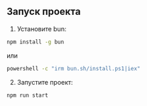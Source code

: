 ## Запуск проекта
1. Установите bun:
```bash
npm install -g bun
```
или 
```bash
powershell -c "irm bun.sh/install.ps1|iex"
```
2. Запустите проект:
```bash
npm run start
```
